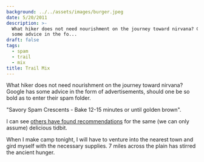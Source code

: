 ```yaml
---
background: ../../assets/images/burger.jpeg
date: 5/20/2011
description: >-
  What hiker does not need nourishment on the journey toward nirvana? Google has
  some advice in the fo...
draft: false
tags:
  - spam
  - trail
  - mix
title: Trail Mix
---
```

  
What hiker does not need nourishment on the journey toward nirvana? Google has some advice in the form of advertisements, should one be so bold as to enter their spam folder.  
  
"Savory Spam Crescents - Bake 12-15 minutes or until golden brown".  
  
I can see [others have found recommendations](http://bemusedboomer.blogspot.com/2010/02/savory-spam-crescents.html) for the same (we can only assume) delicious tidbit.  
  
When I make camp tonight, I will have to venture into the nearest town and gird myself with the necessary supplies. 7 miles across the plain has stirred the ancient hunger.  
